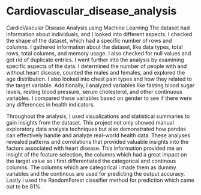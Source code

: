 # Cardiovascular_disease_analysis
CardioVascular Disease Analysis using Machine Learning
The dataset had information about individuals, and I looked into different aspects. I checked the shape of the dataset, which had a specific number of rows and columns.
I gathered information about the dataset, like data types, total rows, total columns, and memory usage. I also checked for null values and got rid of duplicate entries.
I went further into the analysis by examining specific aspects of the data. I determined the number of people with and without heart disease, counted the males and females, and explored the age distribution. 
I also looked into chest pain types and how they related to the target variable. Additionally, I analyzed variables like fasting blood sugar levels, resting blood pressure, serum cholesterol, and other continuous
variables. I compared these variables based on gender to see if there were any differences in health indicators.

Throughout the analysis, I used visualizations and statistical summaries to gain insights from the dataset. This project not only showed manual exploratory data analysis techniques but also demonstrated 
how pandas can effectively handle and analyze real-world health data. These analyses revealed patterns and correlations that provided valuable insights into the factors associated with heart disease. 
This information provided me an insight of the feature selection, the columns which had a great impact on the target value so i first differentiated the categorical and continous columns. 
The columns which are categorical i made them as dummy variables and the continous  are used for predicting the output accuracy. Lastly i used the RandomForest classifier method for prediction which came out to be 
81%.

